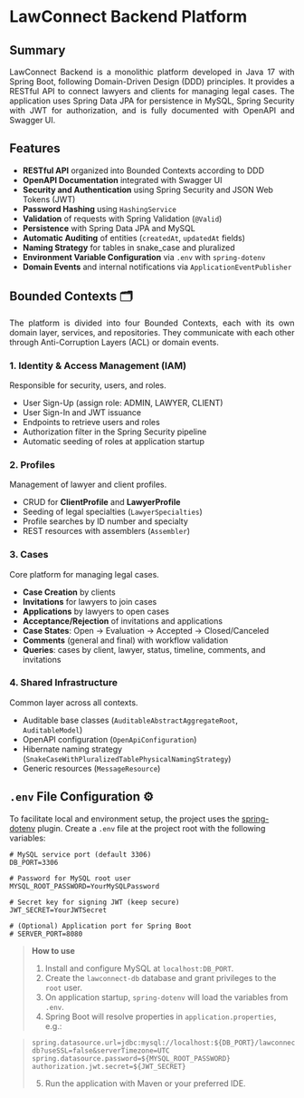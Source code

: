 # LawConnect Backend Platform

## Summary
<p align="justify">
LawConnect Backend is a monolithic platform developed in Java 17 with Spring Boot, following Domain-Driven Design (DDD) principles. It provides a RESTful API to connect lawyers and clients for managing legal cases. The application uses Spring Data JPA for persistence in MySQL, Spring Security with JWT for authorization, and is fully documented with OpenAPI and Swagger UI.
</p>

## Features
- **RESTful API** organized into Bounded Contexts according to DDD
- **OpenAPI Documentation** integrated with Swagger UI
- **Security and Authentication** using Spring Security and JSON Web Tokens (JWT)
- **Password Hashing** using `HashingService`
- **Validation** of requests with Spring Validation (`@Valid`)
- **Persistence** with Spring Data JPA and MySQL
- **Automatic Auditing** of entities (`createdAt`, `updatedAt` fields)
- **Naming Strategy** for tables in snake_case and pluralized
- **Environment Variable Configuration** via `.env` with `spring-dotenv`
- **Domain Events** and internal notifications via `ApplicationEventPublisher`

## Bounded Contexts 🗂️
<p align="justify">
The platform is divided into four Bounded Contexts, each with its own domain layer, services, and repositories. They communicate with each other through Anti-Corruption Layers (ACL) or domain events.
</p>

### 1. Identity & Access Management (IAM)
Responsible for security, users, and roles.
- User Sign-Up (assign role: ADMIN, LAWYER, CLIENT)
- User Sign-In and JWT issuance
- Endpoints to retrieve users and roles
- Authorization filter in the Spring Security pipeline
- Automatic seeding of roles at application startup

### 2. Profiles
Management of lawyer and client profiles.
- CRUD for **ClientProfile** and **LawyerProfile**
- Seeding of legal specialties (`LawyerSpecialties`)
- Profile searches by ID number and specialty
- REST resources with assemblers (`Assembler`)

### 3. Cases
Core platform for managing legal cases.
- **Case Creation** by clients
- **Invitations** for lawyers to join cases
- **Applications** by lawyers to open cases
- **Acceptance/Rejection** of invitations and applications
- **Case States**: Open → Evaluation → Accepted → Closed/Canceled
- **Comments** (general and final) with workflow validation
- **Queries**: cases by client, lawyer, status, timeline, comments, and invitations

### 4. Shared Infrastructure
Common layer across all contexts.
- Auditable base classes (`AuditableAbstractAggregateRoot`, `AuditableModel`)
- OpenAPI configuration (`OpenApiConfiguration`)
- Hibernate naming strategy (`SnakeCaseWithPluralizedTablePhysicalNamingStrategy`)
- Generic resources (`MessageResource`)

## `.env` File Configuration ⚙
To facilitate local and environment setup, the project uses the [spring-dotenv](https://github.com/paulschwarz/spring-dotenv) plugin. Create a `.env` file at the project root with the following variables:

```dotenv
# MySQL service port (default 3306)
DB_PORT=3306

# Password for MySQL root user
MYSQL_ROOT_PASSWORD=YourMySQLPassword

# Secret key for signing JWT (keep secure)
JWT_SECRET=YourJWTSecret

# (Optional) Application port for Spring Boot
# SERVER_PORT=8080
```

> **How to use**
> 1. Install and configure MySQL at `localhost:DB_PORT`.
> 2. Create the `lawconnect-db` database and grant privileges to the `root` user.
> 3. On application startup, `spring-dotenv` will load the variables from `.env`.
> 4. Spring Boot will resolve properties in `application.properties`, e.g.:

>    ```properties
>    spring.datasource.url=jdbc:mysql://localhost:${DB_PORT}/lawconnect-db?useSSL=false&serverTimezone=UTC
>    spring.datasource.password=${MYSQL_ROOT_PASSWORD}
>    authorization.jwt.secret=${JWT_SECRET}
>    ```  
> 5. Run the application with Maven or your preferred IDE.

